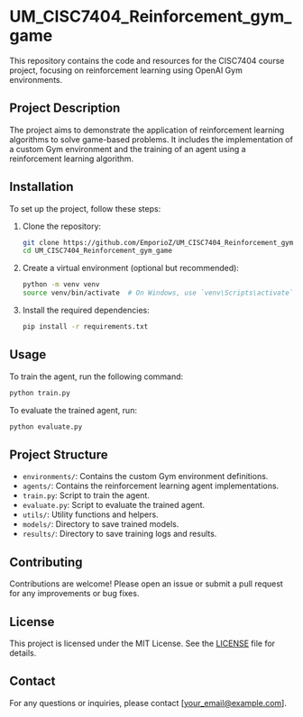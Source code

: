 # UM_CISC7404_Reinforcement_gym_game

This repository contains the code and resources for the CISC7404 course project, focusing on reinforcement learning using OpenAI Gym environments.

## Project Description

The project aims to demonstrate the application of reinforcement learning algorithms to solve game-based problems. It includes the implementation of a custom Gym environment and the training of an agent using a reinforcement learning algorithm.

## Installation

To set up the project, follow these steps:

1. Clone the repository:
   ```bash
   git clone https://github.com/EmporioZ/UM_CISC7404_Reinforcement_gym_game.git
   cd UM_CISC7404_Reinforcement_gym_game
   ```

2. Create a virtual environment (optional but recommended):
   ```bash
   python -m venv venv
   source venv/bin/activate  # On Windows, use `venv\Scripts\activate`
   ```

3. Install the required dependencies:
   ```bash
   pip install -r requirements.txt
   ```

## Usage

To train the agent, run the following command:
```bash
python train.py
```

To evaluate the trained agent, run:
```bash
python evaluate.py
```

## Project Structure

- `environments/`: Contains the custom Gym environment definitions.
- `agents/`: Contains the reinforcement learning agent implementations.
- `train.py`: Script to train the agent.
- `evaluate.py`: Script to evaluate the trained agent.
- `utils/`: Utility functions and helpers.
- `models/`: Directory to save trained models.
- `results/`: Directory to save training logs and results.

## Contributing

Contributions are welcome! Please open an issue or submit a pull request for any improvements or bug fixes.

## License

This project is licensed under the MIT License. See the [LICENSE](LICENSE) file for details.

## Contact

For any questions or inquiries, please contact [your_email@example.com].
